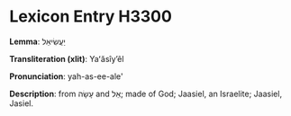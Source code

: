 # Lexicon Entry H3300

**Lemma**: יַעֲשִׂיאֵל

**Transliteration (xlit)**: Yaʻăsîyʼêl

**Pronunciation**: yah-as-ee-ale'

**Description**:
from עָשָׂה and אֵל; made of God; Jaasiel, an Israelite; Jaasiel, Jasiel.
